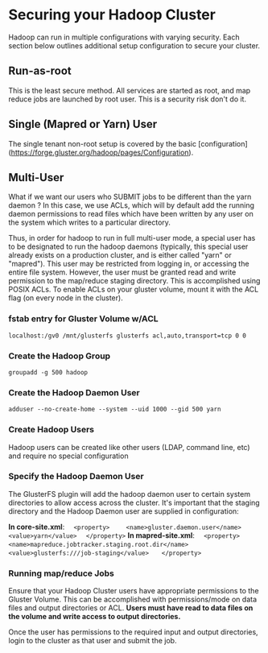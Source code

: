 # Securing your Hadoop Cluster
Hadoop can run in multiple configurations with varying security.  Each section below outlines additional setup configuration to secure your cluster.

## Run-as-root
This is the least secure method.  All services are started as root, and map reduce jobs are launched by root user.  This is a security risk don't do it.

## Single (Mapred or Yarn) User
The single tenant non-root setup is covered by the basic [configuration] (https://forge.gluster.org/hadoop/pages/Configuration).

## Multi-User

What if we want our users who SUBMIT jobs to be different than the yarn daemon ?  In this case, we use ACLs, which will by default add the running daemon permissions to read files which have been written by any user on the system which writes to a particular directory. 

Thus, in order for hadoop to run in full multi-user mode, a special user has to be designated to run the hadoop daemons (typically, this special user already exists on a production cluster, and is either called "yarn" or "mapred").  This user may be restricted from logging in, or accessing the entire file system.  However, the user must be granted read and write permission to the map/reduce staging directory.  This is accomplished using POSIX ACLs.  To enable ACLs on your gluster volume, mount it with the ACL flag (on every node in the cluster).

### fstab entry for Gluster Volume w/ACL
`localhost:/gv0 /mnt/glusterfs glusterfs acl,auto,transport=tcp 0 0` 

### Create the Hadoop Group
`groupadd -g 500 hadoop`

### Create the Hadoop Daemon User 
`adduser --no-create-home --system --uid 1000 --gid 500 yarn`

### Create Hadoop Users
Hadoop users can be created like other users (LDAP, command line, etc) and require no special configuration

### Specify the Hadoop Daemon User
The GlusterFS plugin will add the hadoop daemon user to certain system directories to allow access across the cluster.  It's important that the staging directory and the Hadoop Daemon user are supplied in configuration:

**In core-site.xml**:
`  <property>`
`    <name>gluster.daemon.user</name>`
`    <value>yarn</value>`
`  </property>`
**In mapred-site.xml**:
`  <property>`
`   <name>mapreduce.jobtracker.staging.root.dir</name>`
`   <value>glusterfs:///job-staging</value> `
`   </property>`

### Running map/reduce Jobs
Ensure that your Hadoop Cluster users have appropriate permissions to the Gluster Volume.  This can be accomplished with permissions/mode on data files and output directories or ACL.  **Users must have read to data files on the volume and write access to output directories.**  

Once the user has permissions to the required input and output directories, login to the cluster as that user and submit the job.
